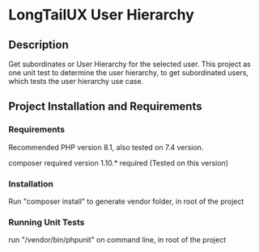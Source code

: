 # LongTailUX User Hierarchy

## Description
Get subordinates or User Hierarchy for the selected user.
This project as one unit test to determine the user hierarchy, to get
subordinated users, which tests the user hierarchy use case.

## Project Installation and Requirements

### Requirements
Recommended PHP version 8.1, also tested on 7.4 version.

composer required version 1.10.* required (Tested on this version)

### Installation
Run "composer install" to generate vendor folder, in root of the project

### Running Unit Tests
run "/vendor/bin/phpunit" on command line, in root of the project

